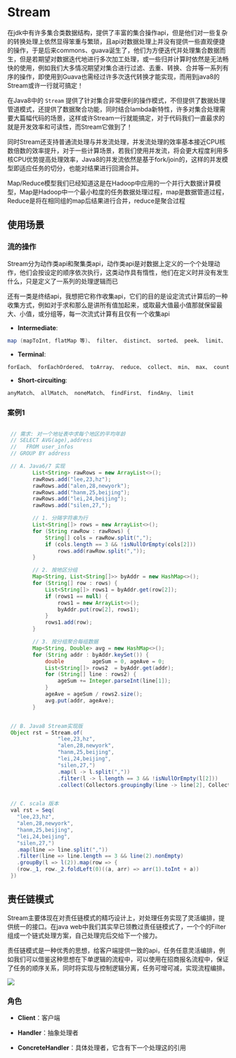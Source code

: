 


# Stream
在jdk中有许多集合类数据结构，提供了丰富的集合操作api，但是他们对一些复杂的转换处理上依然显得笨重与繁琐，且api对数据处理上并没有提供一些直观便捷的操作，于是后来commons、guava诞生了，他们为方便迭代并处理集合数据而生，但是若期望对数据迭代地进行多次加工处理，或一些归并计算时依然是无法畅快的使用，例如我们大多情况期望对集合进行过滤、去重、转换、合并等一系列有序的操作，即使用到Guava也需经过许多次迭代转换才能实现，而用到java8的Stream或许一行就可搞定！

在Java8中的 `Stream` 提供了针对集合非常便利的操作模式，不但提供了数据处理管道模式，还提供了数据聚合功能，同时结合lambda新特性，许多对集合处理需要大篇幅代码的场景，这样或许Stream一行就能搞定，对于代码我们一直最求的就是开发效率和可读性，而Stream它做到了！

同时Stream还支持普通流处理与并发流处理，并发流处理的效率基本接近CPU核数倍数的效率提升，对于一些计算场景，若我们使用并发流，将会更大程度利用多核CPU优势提高处理效率，Java8的并发流依然是基于fork/join的，这样的并发模型即适应任务的切分，也能对结果进行回溯合并。

Map/Reduce模型我们已经知道这是在Hadoop中应用的一个并行大数据计算模型，Map是Hadoop中一个最小粒度的任务数据处理过程，map是数据管道过程，Reduce是将在相同组的map后结果进行合并，reduce是聚合过程

## 使用场景

### 流的操作
Stream分为动作类api和聚集类api，动作类api是对数据上定义的一个个处理动作，他们会按设定的顺序依次执行，这类动作具有惰性，他们在定义时并没有发生什么，只是定义了一系列的处理逻辑而已

还有一类是终结api，我想把它称作收集api，它们的目的是设定流式计算后的一种收集方式，例如对于求和那么是讲所有值加起来，或取最大值最小值那就保留最大、小值，或分组等，每一次流式计算有且仅有一个收集api

+ **Intermediate**:
```java
map (mapToInt, flatMap 等)、 filter、 distinct、 sorted、 peek、 limit、 skip、 parallel、 sequential、 unordered
```

+ **Terminal**:
```java
forEach、 forEachOrdered、 toArray、 reduce、 collect、 min、 max、 count、 anyMatch、 allMatch、 noneMatch、 findFirst、 findAny、 iterator
```

+ **Short-circuiting**:
```java
anyMatch、 allMatch、 noneMatch、 findFirst、 findAny、 limit
```

### 案例1
``` java

 // 需求: 对一个地址表中求每个地区的平均年龄
 // SELECT AVG(age),address
 //   FROM user_infos
 // GROUP BY address

 // A. Java6/7 实现
        List<String> rawRows = new ArrayList<>();
		rawRows.add("lee,23,hz");
		rawRows.add("alen,28,newyork");
		rawRows.add("hanm,25,beijing");
		rawRows.add("lei,24,beijing");
		rawRows.add("silen,27,");

		// 1. 分隔字符串为行
		List<String[]> rows = new ArrayList<>();
		for (String rawRow : rawRows) {
			String[] cols = rawRow.split(",");
			if (cols.length == 3 && !isNullOrEmpty(cols[2]))
				rows.add(rawRow.split(","));
		}

		// 2. 按地区分组
		Map<String, List<String[]>> byAddr = new HashMap<>();
		for (String[] row : rows) {
			List<String[]> rows1 = byAddr.get(row[2]);
			if (rows1 == null) {
				rows1 = new ArrayList<>();
				byAddr.put(row[2], rows1);
			}
			rows1.add(row);
		}

		// 3. 按分组聚合每组数据
		Map<String, Double> avg = new HashMap<>();
		for (String addr : byAddr.keySet()) {
			double         ageSum = 0, ageAve = 0;
			List<String[]> rows2  = byAddr.get(addr);
			for (String[] line : rows2) {
				ageSum += Integer.parseInt(line[1]);
			}
			ageAve = ageSum / rows2.size();
			avg.put(addr, ageAve);
		}


 // B. Java8 Stream实现版
 Object rst = Stream.of(
				"lee,23,hz",
				"alen,28,newyork",
				"hanm,25,beijing",
				"lei,24,beijing",
				"silen,27,")
				.map(l -> l.split(","))
				.filter(l -> l.length == 3 && !isNullOrEmpty(l[2]))
				.collect(Collectors.groupingBy(line -> line[2], Collectors.averagingInt(o -> Integer.parseInt(o[1]))));


 // C. scala 版本
 val rst = Seq(
   "lee,23,hz",
   "alen,28,newyork",
   "hanm,25,beijing",
   "lei,24,beijing",
   "silen,27,")
   .map(line => line.split(","))
   .filter(line => line.length == 3 && line(2).nonEmpty)
   .groupBy(l => l(2)).map(row => {
   (row._1, row._2.foldLeft(0)((a, arr) => arr(1).toInt + a))
 })

```


## 责任链模式
Stream主要体现在对责任链模式的精巧设计上，对处理任务实现了灵活编排，提供统一的接口。在java web中我们其实早已领教过责任链模式了，一个个的Filter组成一个链式处理方案，自己处理完后交给下一个接力。

责任链模式是一种优秀的思想，给客户端提供一致的api，任务任意灵活编排，例如我们可以借鉴这种思想在下单逻辑的流程中，可以使用在招商报名流程中，保证了任务的顺序关系，同时将实现与控制逻辑分离，任务可增可减，实现流程编排。

![](http://fuxiao.oss-cn-shanghai.aliyuncs.com/book/%E8%B4%A3%E4%BB%BB%E9%93%BE%E6%A8%A1%E5%BC%8F.png)


### 角色

+ **Client**：客户端

+ **Handler**：抽象处理者

+ **ConcreteHandler**：具体处理者，它含有下一个处理这的引用




